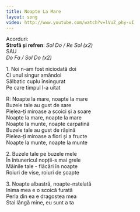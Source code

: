 ```yaml
---
title: Noapte La Mare
layout: song
video: http://www.youtube.com/watch?v=lVuZ_phy-uI
---
```


Acorduri:  
**Strofă și refren**: *Sol Do / Re Sol (x2)*  
SAU  
*Do Fa / Sol Do (x2)*  

1\. Noi n-am fost niciodată doi  
Ci unul singur amândoi  
Sălbatic cuplu însingurat  
Pe care timpul l-a uitat  

R: Noapte la mare, noapte la mare  
Buzele tale au gust de sare  
Pielea-ți miroase a scoici și a soare  
Noapte la mare, noapte la mare  
Noapte la munte, noapte carpatină  
Buzele tale au gust de rășină  
Pielea-ți miroase a flori și a fructe  
Noapte la munte, noapte la munte  

2\. Buzele tale pe buzele mele  
În întunericul nopții-s mai grele  
Mâinile tale - flăcări în noapte  
Roiuri de vise, roiuri de șoapte  

3\. Noapte albastră, noapte-nstelată  
Inima mea e o scoică furată  
Perla din ea e dragostea mea  
Stai lângă mine, eu sunt a ta  

